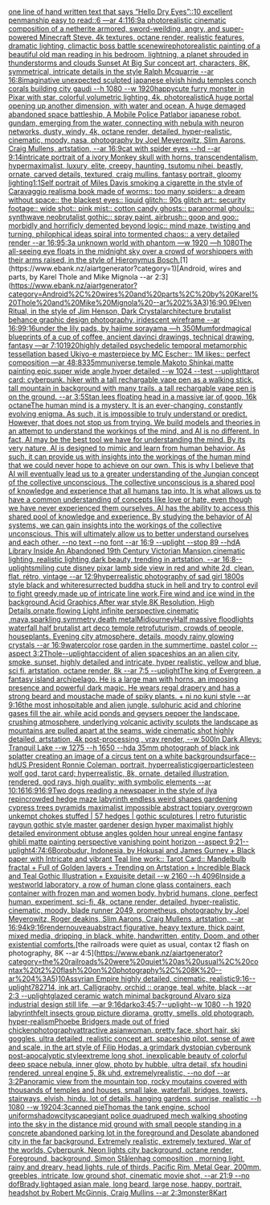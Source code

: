 [one line of hand written text that says “Hello Dry Eyes”::10 excellent penmanship easy to read::6 —ar 4:1](https://www.ebank.nz/aiartgenerator?category=one%20line%20of%20hand%20written%20text%20that%20says%20%E2%80%9CHello%20Dry%20Eyes%E2%80%9D%3A%3A10%20excellent%20penmanship%20easy%20to%20read%3A%3A6%20%E2%80%94ar%204%3A1)[16:9](https://www.ebank.nz/aiartgenerator?category=16%3A9)[a photorealistic cinematic composition of a netherite armored, sword-weilding, angry, and super-powered Minecraft Steve. 4k textures, octane render, realistic features, dramatic lighting, climactic boss battle scene](https://www.ebank.nz/aiartgenerator?category=a%20photorealistic%20cinematic%20composition%20of%20a%20netherite%20armored%2C%20sword-weilding%2C%20angry%2C%20and%20super-powered%20Minecraft%20Steve.%204k%20textures%2C%20octane%20render%2C%20realistic%20features%2C%20dramatic%20lighting%2C%20climactic%20boss%20battle%20scene)[wire](https://www.ebank.nz/aiartgenerator?category=wire)[photorealistic painting of a beautiful old man reading in his bedroom,  lightning, a planet shrouded in thunderstorms and clouds Sunset At Big Sur concept art, characters, 8K, symmetrical, intricate details in the style  Ralph Mcquarrie --ar 16:8](https://www.ebank.nz/aiartgenerator?category=photorealistic%20painting%20of%20a%20beautiful%20old%20man%20reading%20in%20his%20bedroom%2C%20%20lightning%2C%20a%20planet%20shrouded%20in%20thunderstorms%20and%20clouds%20Sunset%20At%20Big%20Sur%20concept%20art%2C%20characters%2C%208K%2C%20symmetrical%2C%20intricate%20details%20in%20the%20style%20%20Ralph%20Mcquarrie%20--ar%2016%3A8)[imaginative unexpected sculpted japanese elvish hindu temples conch corals building city gaudi --h 1080 --w 1920](https://www.ebank.nz/aiartgenerator?category=imaginative%20unexpected%20sculpted%20japanese%20elvish%20hindu%20temples%20conch%20corals%20building%20city%20gaudi%20--h%201080%20--w%201920)[happy](https://www.ebank.nz/aiartgenerator?category=happy)[cute furry monster in Pixar with star, colorful,volumetric lighting, 4k, photorealistic](https://www.ebank.nz/aiartgenerator?category=cute%20furry%20monster%20in%20Pixar%20with%20star%2C%20colorful%2Cvolumetric%20lighting%2C%204k%2C%20photorealistic)[A huge portal opening up another dimension, with water and ocean, A huge demaged abandoned space battleship, A Mobile Police Patlabor japanese robot, gundam, emerging from the water, connecting with nebula with neuron networks, dusty, windy, 4k, octane render, detailed, hyper-realistic, cinematic, moody, nasa, photography by Joel Meyerowitz, Slim Aarons, Craig Mullens, artstation, --ar 16:9](https://www.ebank.nz/aiartgenerator?category=A%20huge%20portal%20opening%20up%20another%20dimension%2C%20with%20water%20and%20ocean%2C%20A%20huge%20demaged%20abandoned%20space%20battleship%2C%20A%20Mobile%20Police%20Patlabor%20japanese%20robot%2C%20gundam%2C%20emerging%20from%20the%20water%2C%20connecting%20with%20nebula%20with%20neuron%20networks%2C%20dusty%2C%20windy%2C%204k%2C%20octane%20render%2C%20detailed%2C%20hyper-realistic%2C%20cinematic%2C%20moody%2C%20nasa%2C%20photography%20by%20Joel%20Meyerowitz%2C%20Slim%20Aarons%2C%20Craig%20Mullens%2C%20artstation%2C%20--ar%2016%3A9)[cat with spider eyes --hd --ar 9:14](https://www.ebank.nz/aiartgenerator?category=cat%20with%20spider%20eyes%20--hd%20--ar%209%3A14)[intricate portrait of a ivory Monkey skull with horns, transcendentalism, hypermaximalist, luxury, elite, creepy, haunting, tsutomu nihei, beastly, ornate, carved details, textured, craig mullins, fantasy portrait, gloomy lighting](https://www.ebank.nz/aiartgenerator?category=intricate%20portrait%20of%20a%20ivory%20Monkey%20skull%20with%20horns%2C%20transcendentalism%2C%20hypermaximalist%2C%20luxury%2C%20elite%2C%20creepy%2C%20haunting%2C%20tsutomu%20nihei%2C%20beastly%2C%20ornate%2C%20carved%20details%2C%20textured%2C%20craig%20mullins%2C%20fantasy%20portrait%2C%20gloomy%20lighting)[1:1](https://www.ebank.nz/aiartgenerator?category=1%3A1)[Self portrait of Miles Davis smoking a cigarette in the style of Caravaggio realism](https://www.ebank.nz/aiartgenerator?category=Self%20portrait%20of%20Miles%20Davis%20smoking%20a%20cigarette%20in%20the%20style%20of%20Caravaggio%20realism)[a book made of worms:: too many spiders:: a dream without space:: the blackest eyes:: liquid glitch:: 90s glitch art:: security footage:: wide shot:: pink mist:: cotton candy ghosts:: paranormal ghouls:: synthwave neobrutalist gothic:: spray paint, airbrush:: goop and goo:: morbidly and horrificly demented beyond logic:: mind maze, twisting and turning, philophical ideas spiral into tormented chaos:: a very detailed render --ar 16:9](https://www.ebank.nz/aiartgenerator?category=a%20book%20made%20of%20worms%3A%3A%20too%20many%20spiders%3A%3A%20a%20dream%20without%20space%3A%3A%20the%20blackest%20eyes%3A%3A%20liquid%20glitch%3A%3A%2090s%20glitch%20art%3A%3A%20security%20footage%3A%3A%20wide%20shot%3A%3A%20pink%20mist%3A%3A%20cotton%20candy%20ghosts%3A%3A%20paranormal%20ghouls%3A%3A%20synthwave%20neobrutalist%20gothic%3A%3A%20spray%20paint%2C%20airbrush%3A%3A%20goop%20and%20goo%3A%3A%20morbidly%20and%20horrificly%20demented%20beyond%20logic%3A%3A%20mind%20maze%2C%20twisting%20and%20turning%2C%20philophical%20ideas%20spiral%20into%20tormented%20chaos%3A%3A%20a%20very%20detailed%20render%20--ar%2016%3A9)[5:3](https://www.ebank.nz/aiartgenerator?category=5%3A3)[a unknown world with phantom —w 1920 —h 1080](https://www.ebank.nz/aiartgenerator?category=a%20unknown%20world%20with%20phantom%20%E2%80%94w%201920%20%E2%80%94h%201080)[The all-seeing eye floats in the midnight sky over a crowd of worshippers with their arms raised, in the style of Hieronymus Bosch.](https://www.ebank.nz/aiartgenerator?category=The%20all-seeing%20eye%20floats%20in%20the%20midnight%20sky%20over%20a%20crowd%20of%20worshippers%20with%20their%20arms%20raised%2C%20in%20the%20style%20of%20Hieronymus%20Bosch.)[1](https://www.ebank.nz/aiartgenerator?category=1)[Android, wires and parts, by Karel Thole and Mike Mignola --ar 2:3](https://www.ebank.nz/aiartgenerator?category=Android%2C%20wires%20and%20parts%2C%20by%20Karel%20Thole%20and%20Mike%20Mignola%20--ar%202%3A3)[16:9](https://www.ebank.nz/aiartgenerator?category=16%3A9)[0.9](https://www.ebank.nz/aiartgenerator?category=0.9)[Elven Ritual, in the style of Jim Henson, Dark Crystal](https://www.ebank.nz/aiartgenerator?category=Elven%20Ritual%2C%20in%20the%20style%20of%20Jim%20Henson%2C%20Dark%20Crystal)[architecture brutalist behance graphic design photography, iridescent wireframe --ar 16:9](https://www.ebank.nz/aiartgenerator?category=architecture%20brutalist%20behance%20graphic%20design%20photography%2C%20iridescent%20wireframe%20--ar%2016%3A9)[9:16](https://www.ebank.nz/aiartgenerator?category=9%3A16)[under the lily pads, by hajime sorayama —h 350](https://www.ebank.nz/aiartgenerator?category=under%20the%20lily%20pads%2C%20by%20hajime%20sorayama%20%E2%80%94h%20350)[Mumford](https://www.ebank.nz/aiartgenerator?category=Mumford)[magical blueprints of a cup of coffee, ancient davinci drawings, technical drawing, fantasy —ar 7:10](https://www.ebank.nz/aiartgenerator?category=magical%20blueprints%20of%20a%20cup%20of%20coffee%2C%20ancient%20davinci%20drawings%2C%20technical%20drawing%2C%20fantasy%20%E2%80%94ar%207%3A10)[1920](https://www.ebank.nz/aiartgenerator?category=1920)[highly detailed psychedelic temporal metamorphic tessellation based Ukiyo-e masterpiece by MC Escher:: 1M likes:: perfect composition —ar 48:83](https://www.ebank.nz/aiartgenerator?category=highly%20detailed%20psychedelic%20temporal%20metamorphic%20tessellation%20based%20Ukiyo-e%20masterpiece%20by%20MC%20Escher%3A%3A%201M%20likes%3A%3A%20perfect%20composition%20%E2%80%94ar%2048%3A83)[35mm](https://www.ebank.nz/aiartgenerator?category=35mm)[universe,temple,Makoto Shinkai,matte painting,epic,super wide angle,hyper detailed --w 1024 --test --uplight](https://www.ebank.nz/aiartgenerator?category=universe%2Ctemple%2CMakoto%20Shinkai%2Cmatte%20painting%2Cepic%2Csuper%20wide%20angle%2Chyper%20detailed%20--w%201024%20--test%20--uplight)[tarot card: cyberpunk. hiker with a tall rechargable vape pen as a walking stick. tall mountain in background with many trails. a tall rechargable vape pen is on the ground. --ar 3:5](https://www.ebank.nz/aiartgenerator?category=tarot%20card%3A%20cyberpunk.%20hiker%20with%20a%20tall%20rechargable%20vape%20pen%20as%20a%20walking%20stick.%20tall%20mountain%20in%20background%20with%20many%20trails.%20a%20tall%20rechargable%20vape%20pen%20is%20on%20the%20ground.%20--ar%203%3A5)[Stan lees floating head in a massive jar of goop, 16k octane](https://www.ebank.nz/aiartgenerator?category=Stan%20lees%20floating%20head%20in%20a%20massive%20jar%20of%20goop%2C%2016k%20octane)[The human mind is a mystery. It is an ever-changing, constantly evolving enigma. As such, it is impossible to truly understand or predict. However, that does not stop us from trying. We build models and theories in an attempt to understand the workings of the mind, and AI is no different.  In fact, AI may be the best tool we have for understanding the mind. By its very nature, AI is designed to mimic and learn from human behavior. As such, it can provide us with insights into the workings of the human mind that we could never hope to achieve on our own.  This is why I believe that AI will eventually lead us to a greater understanding of the Jungian concept of the collective unconscious. The collective unconscious is a shared pool of knowledge and experience that all humans tap into. It is what allows us to have a common understanding of concepts like love or hate, even though we have never experienced them ourselves.  AI has the ability to access this shared pool of knowledge and experience. By studying the behavior of AI systems, we can gain insights into the workings of the collective unconscious. This will ultimately allow us to better understand ourselves and each other. --no text --no font --ar 16:9 --uplight --stop 89 --hd](https://www.ebank.nz/aiartgenerator?category=The%20human%20mind%20is%20a%20mystery.%20It%20is%20an%20ever-changing%2C%20constantly%20evolving%20enigma.%20As%20such%2C%20it%20is%20impossible%20to%20truly%20understand%20or%20predict.%20However%2C%20that%20does%20not%20stop%20us%20from%20trying.%20We%20build%20models%20and%20theories%20in%20an%20attempt%20to%20understand%20the%20workings%20of%20the%20mind%2C%20and%20AI%20is%20no%20different.%20%20In%20fact%2C%20AI%20may%20be%20the%20best%20tool%20we%20have%20for%20understanding%20the%20mind.%20By%20its%20very%20nature%2C%20AI%20is%20designed%20to%20mimic%20and%20learn%20from%20human%20behavior.%20As%20such%2C%20it%20can%20provide%20us%20with%20insights%20into%20the%20workings%20of%20the%20human%20mind%20that%20we%20could%20never%20hope%20to%20achieve%20on%20our%20own.%20%20This%20is%20why%20I%20believe%20that%20AI%20will%20eventually%20lead%20us%20to%20a%20greater%20understanding%20of%20the%20Jungian%20concept%20of%20the%20collective%20unconscious.%20The%20collective%20unconscious%20is%20a%20shared%20pool%20of%20knowledge%20and%20experience%20that%20all%20humans%20tap%20into.%20It%20is%20what%20allows%20us%20to%20have%20a%20common%20understanding%20of%20concepts%20like%20love%20or%20hate%2C%20even%20though%20we%20have%20never%20experienced%20them%20ourselves.%20%20AI%20has%20the%20ability%20to%20access%20this%20shared%20pool%20of%20knowledge%20and%20experience.%20By%20studying%20the%20behavior%20of%20AI%20systems%2C%20we%20can%20gain%20insights%20into%20the%20workings%20of%20the%20collective%20unconscious.%20This%20will%20ultimately%20allow%20us%20to%20better%20understand%20ourselves%20and%20each%20other.%20--no%20text%20--no%20font%20--ar%2016%3A9%20--uplight%20--stop%2089%20--hd)[A Library Inside An Abandoned 19th Century Victorian Mansion,cinematic lighting, realistic lighting,dark beauty, trending in artstation, --ar 16:8](https://www.ebank.nz/aiartgenerator?category=A%20Library%20Inside%20An%20Abandoned%2019th%20Century%20Victorian%20Mansion%2Ccinematic%20lighting%2C%20realistic%20lighting%2Cdark%20beauty%2C%20trending%20in%20artstation%2C%20--ar%2016%3A8)[--uplight](https://www.ebank.nz/aiartgenerator?category=--uplight)[smiling cute disney pixar  lamb side view in red and white 2d, clean, flat, rétro, vintage --ar 12:9](https://www.ebank.nz/aiartgenerator?category=smiling%20cute%20disney%20pixar%20%20lamb%20side%20view%20in%20red%20and%20white%202d%2C%20clean%2C%20flat%2C%20r%C3%A9tro%2C%20vintage%20--ar%2012%3A9)[hyperrealistic photography of sad girl 1800s style black and white](https://www.ebank.nz/aiartgenerator?category=hyperrealistic%20photography%20of%20sad%20girl%201800s%20style%20black%20and%20white)[resurrected buddha stuck in hell and try to control evil to fight greedy,made up of intricate line work,Fire wind and ice wind in the background,Acid Graphics,After war style,8K Resolution, High Details,ornate,flowing Light,infinite perspective,cinematic ,maya,sparkling,symmetry,death metal](https://www.ebank.nz/aiartgenerator?category=resurrected%20buddha%20stuck%20in%20hell%20and%20try%20to%20control%20evil%20to%20fight%20greedy%2Cmade%20up%20of%20intricate%20line%20work%2CFire%20wind%20and%20ice%20wind%20in%20the%20background%2CAcid%20Graphics%2CAfter%20war%20style%2C8K%20Resolution%2C%20High%20Details%2Cornate%2Cflowing%20Light%2Cinfinite%20perspective%2Ccinematic%20%2Cmaya%2Csparkling%2Csymmetry%2Cdeath%20metal)[Midjourney](https://www.ebank.nz/aiartgenerator?category=Midjourney)[Half massive floodlights waterfall half brutalist art deco temple retrofuturism, crowds of people, houseplants. Evening city atmosphere, details, moody rainy glowing crystals --ar 16:9](https://www.ebank.nz/aiartgenerator?category=Half%20massive%20floodlights%20waterfall%20half%20brutalist%20art%20deco%20temple%20retrofuturism%2C%20crowds%20of%20people%2C%20houseplants.%20Evening%20city%20atmosphere%2C%20details%2C%20moody%20rainy%20glowing%20crystals%20--ar%2016%3A9)[watercolor rose garden in the summertime, pastel color --aspect 3:2](https://www.ebank.nz/aiartgenerator?category=watercolor%20rose%20garden%20in%20the%20summertime%2C%20pastel%20color%20--aspect%203%3A2)[Thole](https://www.ebank.nz/aiartgenerator?category=Thole)[--uplight](https://www.ebank.nz/aiartgenerator?category=--uplight)[accident of alien spaceships an an alien city, smoke, sunset, highly detailed and intricate, hyper realistic, yellow and blue, sci fi, artstation, octane render, 8k --ar 7:5 --uplight](https://www.ebank.nz/aiartgenerator?category=accident%20of%20alien%20spaceships%20an%20an%20alien%20city%2C%20smoke%2C%20sunset%2C%20highly%20detailed%20and%20intricate%2C%20hyper%20realistic%2C%20yellow%20and%20blue%2C%20sci%20fi%2C%20artstation%2C%20octane%20render%2C%208k%20--ar%207%3A5%20--uplight)[The king of Evergreen, a fantasy island archipelago. He is a large man with horns, an imposing presence and powerful dark magic. He wears regal drapery and has a strong beard and moustache made of spiky plants. + ni no kuni style --ar 9:16](https://www.ebank.nz/aiartgenerator?category=The%20king%20of%20Evergreen%2C%20a%20fantasy%20island%20archipelago.%20He%20is%20a%20large%20man%20with%20horns%2C%20an%20imposing%20presence%20and%20powerful%20dark%20magic.%20He%20wears%20regal%20drapery%20and%20has%20a%20strong%20beard%20and%20moustache%20made%20of%20spiky%20plants.%20%2B%20ni%20no%20kuni%20style%20--ar%209%3A16)[the most inhospitable and alien jungle, sulphuric acid and chlorine gases fill the air, while acid ponds and geysers pepper the landscape, crushing atmosphere, underlying volcanic activity sculpts the landscape as mountains are pulled apart at the seams, wide cinematic shot highly detailed, artstation, 4k post-processing , vray render, --w 500](https://www.ebank.nz/aiartgenerator?category=the%20most%20inhospitable%20and%20alien%20jungle%2C%20sulphuric%20acid%20and%20chlorine%20gases%20fill%20the%20air%2C%20while%20acid%20ponds%20and%20geysers%20pepper%20the%20landscape%2C%20crushing%20atmosphere%2C%20underlying%20volcanic%20activity%20sculpts%20the%20landscape%20as%20mountains%20are%20pulled%20apart%20at%20the%20seams%2C%20wide%20cinematic%20shot%20highly%20detailed%2C%20artstation%2C%204k%20post-processing%20%2C%20vray%20render%2C%20--w%20500)[In Dark Alleys: Tranquil Lake --w 1275 --h 1650 --hd](https://www.ebank.nz/aiartgenerator?category=In%20Dark%20Alleys%3A%20Tranquil%20Lake%20--w%201275%20--h%201650%20--hd)[a 35mm photograph of black ink splatter creating an image of a circus tent on a white background](https://www.ebank.nz/aiartgenerator?category=a%2035mm%20photograph%20of%20black%20ink%20splatter%20creating%20an%20image%20of%20a%20circus%20tent%20on%20a%20white%20background)[surface](https://www.ebank.nz/aiartgenerator?category=surface)[--hd](https://www.ebank.nz/aiartgenerator?category=--hd)[US President Ronnie Coleman, portrait, hyperrealistic](https://www.ebank.nz/aiartgenerator?category=US%20President%20Ronnie%20Coleman%2C%20portrait%2C%20hyperrealistic)[giger](https://www.ebank.nz/aiartgenerator?category=giger)[particles](https://www.ebank.nz/aiartgenerator?category=particles)[teen wolf god, tarot card; hyperrealistic, 8k, ornate, detailed illustration, rendered, god rays, high quality; with symbolic elements --ar 10:16](https://www.ebank.nz/aiartgenerator?category=teen%20wolf%20god%2C%20tarot%20card%3B%20hyperrealistic%2C%208k%2C%20ornate%2C%20detailed%20illustration%2C%20rendered%2C%20god%20rays%2C%20high%20quality%3B%20with%20symbolic%20elements%20--ar%2010%3A16)[16:9](https://www.ebank.nz/aiartgenerator?category=16%3A9)[16:9](https://www.ebank.nz/aiartgenerator?category=16%3A9)[Two dogs reading a newspaper in the style of ilya repin](https://www.ebank.nz/aiartgenerator?category=Two%20dogs%20reading%20a%20newspaper%20in%20the%20style%20of%20ilya%20repin)[crowded hedge maze labyrinth endless weird shapes gardening cypress trees pyramids maximalist impossible abstract topiary overgrown unkempt chokes stuffed | 57 hedges | gothic sculptures | retro futuristic raygun gothic style master gardener design hyper maximalist highly detailed environment obtuse angles golden hour unreal engine fantasy ghibli matte painting perspective vanishing point horizon --aspect 9:21](https://www.ebank.nz/aiartgenerator?category=crowded%20hedge%20maze%20labyrinth%20endless%20weird%20shapes%20gardening%20cypress%20trees%20pyramids%20maximalist%20impossible%20abstract%20topiary%20overgrown%20unkempt%20chokes%20stuffed%20%7C%2057%20hedges%20%7C%20gothic%20sculptures%20%7C%20retro%20futuristic%20raygun%20gothic%20style%20master%20gardener%20design%20hyper%20maximalist%20highly%20detailed%20environment%20obtuse%20angles%20golden%20hour%20unreal%20engine%20fantasy%20ghibli%20matte%20painting%20perspective%20vanishing%20point%20horizon%20--aspect%209%3A21)[--uplight](https://www.ebank.nz/aiartgenerator?category=--uplight)[4:7](https://www.ebank.nz/aiartgenerator?category=4%3A7)[4:6](https://www.ebank.nz/aiartgenerator?category=4%3A6)[Borobudur, Indonesia, by Hokusai and James Gurney + Black paper with Intricate and vibrant Teal line work:: Tarot Card:: Mandelbulb fractal + Full of Golden layers + Trending on Artstation + Incredible Black and Teal Gothic Illustration + Exquisite detail  --w 2160 --h 4096](https://www.ebank.nz/aiartgenerator?category=Borobudur%2C%20Indonesia%2C%20by%20Hokusai%20and%20James%20Gurney%20%2B%20Black%20paper%20with%20Intricate%20and%20vibrant%20Teal%20line%20work%3A%3A%20Tarot%20Card%3A%3A%20Mandelbulb%20fractal%20%2B%20Full%20of%20Golden%20layers%20%2B%20Trending%20on%20Artstation%20%2B%20Incredible%20Black%20and%20Teal%20Gothic%20Illustration%20%2B%20Exquisite%20detail%20%20--w%202160%20--h%204096)[Inside a westworld laboratory, a row of human clone glass containers, each container with frozen man and women body, hybrid humans, clone, perfect human, experiment, sci-fi, 4k, octane render, detailed, hyper-realistic, cinematic, moody, blade runner 2049, prometheus, photography by Joel Meyerowitz, Roger deakins, Slim Aarons, Craig Mullens, artstation, --ar 16:9](https://www.ebank.nz/aiartgenerator?category=Inside%20a%20westworld%20laboratory%2C%20a%20row%20of%20human%20clone%20glass%20containers%2C%20each%20container%20with%20frozen%20man%20and%20women%20body%2C%20hybrid%20humans%2C%20clone%2C%20perfect%20human%2C%20experiment%2C%20sci-fi%2C%204k%2C%20octane%20render%2C%20detailed%2C%20hyper-realistic%2C%20cinematic%2C%20moody%2C%20blade%20runner%202049%2C%20prometheus%2C%20photography%20by%20Joel%20Meyerowitz%2C%20Roger%20deakins%2C%20Slim%20Aarons%2C%20Craig%20Mullens%2C%20artstation%2C%20--ar%2016%3A9)[4k](https://www.ebank.nz/aiartgenerator?category=4k)[9:16](https://www.ebank.nz/aiartgenerator?category=9%3A16)[render](https://www.ebank.nz/aiartgenerator?category=render)[nouveau](https://www.ebank.nz/aiartgenerator?category=nouveau)[abstract figurative, heavy texture, thick paint, mixed media, dripping, in black, white, handwritten, entity. Doom, and other existential comforts.](https://www.ebank.nz/aiartgenerator?category=abstract%20figurative%2C%20heavy%20texture%2C%20thick%20paint%2C%20mixed%20media%2C%20dripping%2C%20in%20black%2C%20white%2C%20handwritten%2C%20entity.%20Doom%2C%20and%20other%20existential%20comforts.)[the railroads were quiet as usual, contax t2 flash on photography, 8K --ar 4:5](https://www.ebank.nz/aiartgenerator?category=the%20railroads%20were%20quiet%20as%20usual%2C%20contax%20t2%20flash%20on%20photography%2C%208K%20--ar%204%3A5)[10](https://www.ebank.nz/aiartgenerator?category=10)[Assyrian Empire highly detailed, cinematic, realistic](https://www.ebank.nz/aiartgenerator?category=Assyrian%20Empire%20highly%20detailed%2C%20cinematic%2C%20realistic)[9:16](https://www.ebank.nz/aiartgenerator?category=9%3A16)[--uplight](https://www.ebank.nz/aiartgenerator?category=--uplight)[782714, ink art, Calligraphy, orchid :: orange, teal, white, black --ar 2:3 --uplight](https://www.ebank.nz/aiartgenerator?category=782714%2C%20ink%20art%2C%20Calligraphy%2C%20orchid%20%3A%3A%20orange%2C%20teal%2C%20white%2C%20black%20--ar%202%3A3%20--uplight)[glazed ceramic watch minimal background Alvaro siza industrial design still life, —ar 9:16](https://www.ebank.nz/aiartgenerator?category=glazed%20ceramic%20watch%20minimal%20background%20Alvaro%20siza%20industrial%20design%20still%20life%2C%20%E2%80%94ar%209%3A16)[darko](https://www.ebank.nz/aiartgenerator?category=darko)[3:4](https://www.ebank.nz/aiartgenerator?category=3%3A4)[5:7](https://www.ebank.nz/aiartgenerator?category=5%3A7)[](https://www.ebank.nz/aiartgenerator?category=)[--uplight](https://www.ebank.nz/aiartgenerator?category=--uplight)[--w 1080 --h 1920 labyrinth](https://www.ebank.nz/aiartgenerator?category=--w%201080%20--h%201920%20labyrinth)[felt insects group picture diorama, grotty, smells, old photograph, hyper-realism](https://www.ebank.nz/aiartgenerator?category=felt%20insects%20group%20picture%20diorama%2C%20grotty%2C%20smells%2C%20old%20photograph%2C%20hyper-realism)[Phoebe Bridgers made out of fried chicken](https://www.ebank.nz/aiartgenerator?category=Phoebe%20Bridgers%20made%20out%20of%20fried%20chicken)[photography](https://www.ebank.nz/aiartgenerator?category=photography)[attractive asianwoman, pretty face, short hair, ski goggles, ultra detailed, realistic concept art. spaceship pilot. sense of awe and scale, in the art style of Filip Hodas, a grimdark dystopian cyberpunk post-apocalyptic style](https://www.ebank.nz/aiartgenerator?category=attractive%20asianwoman%2C%20pretty%20face%2C%20short%20hair%2C%20ski%20goggles%2C%20ultra%20detailed%2C%20realistic%20concept%20art.%20spaceship%20pilot.%20sense%20of%20awe%20and%20scale%2C%20in%20the%20art%20style%20of%20Filip%20Hodas%2C%20a%20grimdark%20dystopian%20cyberpunk%20post-apocalyptic%20style)[extreme long shot, inexplicable beauty of colorful deep space nebula, inner glow, photo by hubble, ultra detail, sfx houdini rendered, unreal engine 5, 8k uhd, extremelyrealistic, --no dof --ar 3:2](https://www.ebank.nz/aiartgenerator?category=extreme%20long%20shot%2C%20inexplicable%20beauty%20of%20colorful%20deep%20space%20nebula%2C%20inner%20glow%2C%20photo%20by%20hubble%2C%20ultra%20detail%2C%20sfx%20houdini%20rendered%2C%20unreal%20engine%205%2C%208k%20uhd%2C%20extremelyrealistic%2C%20--no%20dof%20--ar%203%3A2)[Panoramic view from the mountain top, rocky moutains covered with thousands of temples and houses, small lake, waterfall, bridges, towers, stairways, elvish, hindu, lot of details, hanging gardens, sunrise, realistic --h 1080 --w 1920](https://www.ebank.nz/aiartgenerator?category=Panoramic%20view%20from%20the%20mountain%20top%2C%20rocky%20moutains%20covered%20with%20thousands%20of%20temples%20and%20houses%2C%20small%20lake%2C%20waterfall%2C%20bridges%2C%20towers%2C%20stairways%2C%20elvish%2C%20hindu%2C%20lot%20of%20details%2C%20hanging%20gardens%2C%20sunrise%2C%20realistic%20--h%201080%20--w%201920)[4:3](https://www.ebank.nz/aiartgenerator?category=4%3A3)[canned pie](https://www.ebank.nz/aiartgenerator?category=canned%20pie)[Thomas the tank engine, school uniform](https://www.ebank.nz/aiartgenerator?category=Thomas%20the%20tank%20engine%2C%20school%20uniform)[shadow](https://www.ebank.nz/aiartgenerator?category=shadow)[cityscape](https://www.ebank.nz/aiartgenerator?category=cityscape)[giant police quadruped mech walking shooting into the sky in the distance mid ground with small people standing in a concrete abandoned parking lot in the foreground and Desolate abandoned city in the far background. Extremely realistic, extremely textured, War of the worlds, Cyberpunk, Neon lights city background, octane render, Foreground, background, Simon Stålenhag composition , morning light, rainy and dreary, head lights, rule of thirds, Pacific Rim, Metal Gear, 200mm, greebles, intricate, low ground shot, cinematic movie shot, --ar 21:9 --no dof](https://www.ebank.nz/aiartgenerator?category=giant%20police%20quadruped%20mech%20walking%20shooting%20into%20the%20sky%20in%20the%20distance%20mid%20ground%20with%20small%20people%20standing%20in%20a%20concrete%20abandoned%20parking%20lot%20in%20the%20foreground%20and%20Desolate%20abandoned%20city%20in%20the%20far%20background.%20Extremely%20realistic%2C%20extremely%20textured%2C%20War%20of%20the%20worlds%2C%20Cyberpunk%2C%20Neon%20lights%20city%20background%2C%20octane%20render%2C%20Foreground%2C%20background%2C%20Simon%20St%C3%A5lenhag%20composition%20%2C%20morning%20light%2C%20rainy%20and%20dreary%2C%20head%20lights%2C%20rule%20of%20thirds%2C%20Pacific%20Rim%2C%20Metal%20Gear%2C%20200mm%2C%20greebles%2C%20intricate%2C%20low%20ground%20shot%2C%20cinematic%20movie%20shot%2C%20--ar%2021%3A9%20--no%20dof)[Brady,](https://www.ebank.nz/aiartgenerator?category=Brady%2C)[light](https://www.ebank.nz/aiartgenerator?category=light)[aged asian male, long beard, large nose, happy, portrait, headshot by Robert McGinnis, Craig Mullins --ar 2:3](https://www.ebank.nz/aiartgenerator?category=aged%20asian%20male%2C%20long%20beard%2C%20large%20nose%2C%20happy%2C%20portrait%2C%20headshot%20by%20Robert%20McGinnis%2C%20Craig%20Mullins%20--ar%202%3A3)[monster](https://www.ebank.nz/aiartgenerator?category=monster)[8K](https://www.ebank.nz/aiartgenerator?category=8K)[art](https://www.ebank.nz/aiartgenerator?category=art)